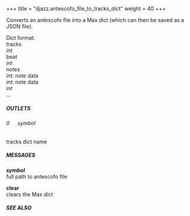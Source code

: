+++
title = "djazz.antescofo_file_to_tracks_dict"
weight = 40
+++

Converts an antescofo file into a Max dict (which can then be saved as a JSON file).  
  
Dict format:   
tracks  
    _int_  
        beat    
            _int_    
                notes    
                    _int_: note data    
                    _int_: note data   
            _int_  
...  
              
##### OUTLETS  
###### 0 &emsp;  _symbol_   
tracks dict name  
  
##### MESSAGES  
  
**_symbol_**  
full path to antescofo file  
  
**clear**  
clears the Max dict  
  
##### SEE ALSO  
